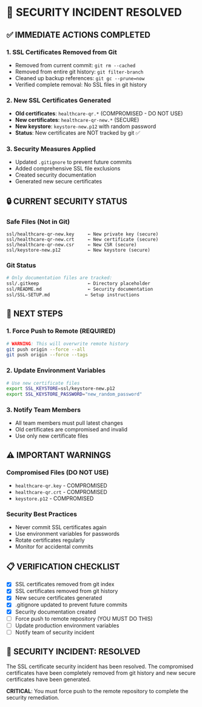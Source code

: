 # 🚨 SECURITY INCIDENT RESOLVED

## ✅ **IMMEDIATE ACTIONS COMPLETED**

### **1. SSL Certificates Removed from Git**
- Removed from current commit: `git rm --cached`
- Removed from entire git history: `git filter-branch`
- Cleaned up backup references: `git gc --prune=now`
- Verified complete removal: No SSL files in git history

### **2. New SSL Certificates Generated**
- **Old certificates**: `healthcare-qr.*` (COMPROMISED - DO NOT USE)
- **New certificates**: `healthcare-qr-new.*` (SECURE)
- **New keystore**: `keystore-new.p12` with random password
- **Status**: New certificates are NOT tracked by git ✅

### **3. Security Measures Applied**
- Updated `.gitignore` to prevent future commits
- Added comprehensive SSL file exclusions
- Created security documentation
- Generated new secure certificates

## 🔒 **CURRENT SECURITY STATUS**

### **Safe Files (Not in Git)**
```
ssl/healthcare-qr-new.key     ← New private key (secure)
ssl/healthcare-qr-new.crt     ← New certificate (secure)  
ssl/healthcare-qr-new.csr     ← New CSR (secure)
ssl/keystore-new.p12          ← New keystore (secure)
```

### **Git Status**
```bash
# Only documentation files are tracked:
ssl/.gitkeep                  ← Directory placeholder
ssl/README.md                 ← Security documentation
ssl/SSL-SETUP.md             ← Setup instructions
```

## 🚀 **NEXT STEPS**

### **1. Force Push to Remote (REQUIRED)**
```bash
# WARNING: This will overwrite remote history
git push origin --force --all
git push origin --force --tags
```

### **2. Update Environment Variables**
```bash
# Use new certificate files
export SSL_KEYSTORE=ssl/keystore-new.p12
export SSL_KEYSTORE_PASSWORD="new_random_password"
```

### **3. Notify Team Members**
- All team members must pull latest changes
- Old certificates are compromised and invalid
- Use only new certificate files

## ⚠️ **IMPORTANT WARNINGS**

### **Compromised Files (DO NOT USE)**
- `healthcare-qr.key` - COMPROMISED
- `healthcare-qr.crt` - COMPROMISED  
- `keystore.p12` - COMPROMISED

### **Security Best Practices**
- Never commit SSL certificates again
- Use environment variables for passwords
- Rotate certificates regularly
- Monitor for accidental commits

## 📋 **VERIFICATION CHECKLIST**

- [x] SSL certificates removed from git index
- [x] SSL certificates removed from git history
- [x] New secure certificates generated
- [x] .gitignore updated to prevent future commits
- [x] Security documentation created
- [ ] Force push to remote repository (YOU MUST DO THIS)
- [ ] Update production environment variables
- [ ] Notify team of security incident

## 🎯 **SECURITY INCIDENT: RESOLVED**

The SSL certificate security incident has been resolved. The compromised certificates have been completely removed from git history and new secure certificates have been generated. 

**CRITICAL**: You must force push to the remote repository to complete the security remediation.